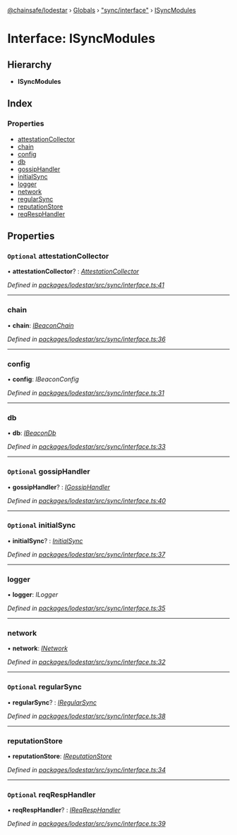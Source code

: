 [@chainsafe/lodestar](../README.md) › [Globals](../globals.md) › ["sync/interface"](../modules/_sync_interface_.md) › [ISyncModules](_sync_interface_.isyncmodules.md)

# Interface: ISyncModules

## Hierarchy

* **ISyncModules**

## Index

### Properties

* [attestationCollector](_sync_interface_.isyncmodules.md#optional-attestationcollector)
* [chain](_sync_interface_.isyncmodules.md#chain)
* [config](_sync_interface_.isyncmodules.md#config)
* [db](_sync_interface_.isyncmodules.md#db)
* [gossipHandler](_sync_interface_.isyncmodules.md#optional-gossiphandler)
* [initialSync](_sync_interface_.isyncmodules.md#optional-initialsync)
* [logger](_sync_interface_.isyncmodules.md#logger)
* [network](_sync_interface_.isyncmodules.md#network)
* [regularSync](_sync_interface_.isyncmodules.md#optional-regularsync)
* [reputationStore](_sync_interface_.isyncmodules.md#reputationstore)
* [reqRespHandler](_sync_interface_.isyncmodules.md#optional-reqresphandler)

## Properties

### `Optional` attestationCollector

• **attestationCollector**? : *[AttestationCollector](../classes/_sync_utils_attestation_collector_.attestationcollector.md)*

*Defined in [packages/lodestar/src/sync/interface.ts:41](https://github.com/ChainSafe/lodestar/blob/2c3cae978/packages/lodestar/src/sync/interface.ts#L41)*

___

###  chain

• **chain**: *[IBeaconChain](_chain_interface_.ibeaconchain.md)*

*Defined in [packages/lodestar/src/sync/interface.ts:36](https://github.com/ChainSafe/lodestar/blob/2c3cae978/packages/lodestar/src/sync/interface.ts#L36)*

___

###  config

• **config**: *IBeaconConfig*

*Defined in [packages/lodestar/src/sync/interface.ts:31](https://github.com/ChainSafe/lodestar/blob/2c3cae978/packages/lodestar/src/sync/interface.ts#L31)*

___

###  db

• **db**: *[IBeaconDb](_db_api_beacon_interface_.ibeacondb.md)*

*Defined in [packages/lodestar/src/sync/interface.ts:33](https://github.com/ChainSafe/lodestar/blob/2c3cae978/packages/lodestar/src/sync/interface.ts#L33)*

___

### `Optional` gossipHandler

• **gossipHandler**? : *[IGossipHandler](../modules/_sync_gossip_interface_.md#igossiphandler)*

*Defined in [packages/lodestar/src/sync/interface.ts:40](https://github.com/ChainSafe/lodestar/blob/2c3cae978/packages/lodestar/src/sync/interface.ts#L40)*

___

### `Optional` initialSync

• **initialSync**? : *[InitialSync](../modules/_sync_initial_interface_.md#initialsync)*

*Defined in [packages/lodestar/src/sync/interface.ts:37](https://github.com/ChainSafe/lodestar/blob/2c3cae978/packages/lodestar/src/sync/interface.ts#L37)*

___

###  logger

• **logger**: *ILogger*

*Defined in [packages/lodestar/src/sync/interface.ts:35](https://github.com/ChainSafe/lodestar/blob/2c3cae978/packages/lodestar/src/sync/interface.ts#L35)*

___

###  network

• **network**: *[INetwork](_network_interface_.inetwork.md)*

*Defined in [packages/lodestar/src/sync/interface.ts:32](https://github.com/ChainSafe/lodestar/blob/2c3cae978/packages/lodestar/src/sync/interface.ts#L32)*

___

### `Optional` regularSync

• **regularSync**? : *[IRegularSync](../modules/_sync_regular_interface_.md#iregularsync)*

*Defined in [packages/lodestar/src/sync/interface.ts:38](https://github.com/ChainSafe/lodestar/blob/2c3cae978/packages/lodestar/src/sync/interface.ts#L38)*

___

###  reputationStore

• **reputationStore**: *[IReputationStore](_sync_ireputation_.ireputationstore.md)*

*Defined in [packages/lodestar/src/sync/interface.ts:34](https://github.com/ChainSafe/lodestar/blob/2c3cae978/packages/lodestar/src/sync/interface.ts#L34)*

___

### `Optional` reqRespHandler

• **reqRespHandler**? : *[IReqRespHandler](_sync_reqresp_interface_.ireqresphandler.md)*

*Defined in [packages/lodestar/src/sync/interface.ts:39](https://github.com/ChainSafe/lodestar/blob/2c3cae978/packages/lodestar/src/sync/interface.ts#L39)*
